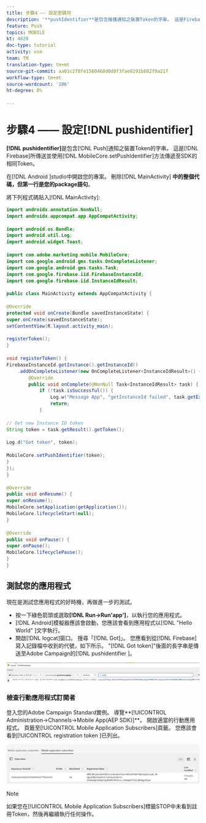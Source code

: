 ```yaml
---
title: 步驟4 —— 設定密碼符
description: '**pushIdentifier**是包含推播通知之裝置Token的字串。 這是Firebase所傳送並使用MobileCore.setPushIdentifier方法傳遞至SDK的相同Token。'
feature: Push
topics: MOBILE
kt: 4828
doc-type: tutorial
activity: use
team: TM
translation-type: tm+mt
source-git-commit: aa01c2f8fe1560468d0d8f3fae6291bb82f9a21f
workflow-type: tm+mt
source-wordcount: '206'
ht-degree: 0%

---
```


# 步驟4 —— 設定[!DNL pushidentifier]

**[!DNL pushidentifier]**&#x200B;是包含[!DNL Push]通知之裝置Token的字串。 這是[!DNL Firebase]所傳送並使用[!DNL MobileCore.setPushIdentifier]方法傳遞至SDK的相同Token。

在[!DNL Android ]studio中開啟您的專案。 刪除[!DNL MainActivity] **中的整個代碼，但第一行是您的package語句**。

將下列程式碼貼入[!DNL MainActivity]:

<!--
Removed `{.line-numbers}` below
-->

```java
import androidx.annotation.NonNull;
import androidx.appcompat.app.AppCompatActivity;

import android.os.Bundle;
import android.util.Log;
import android.widget.Toast;

import com.adobe.marketing.mobile.MobileCore;
import com.google.android.gms.tasks.OnCompleteListener;
import com.google.android.gms.tasks.Task;
import com.google.firebase.iid.FirebaseInstanceId;
import com.google.firebase.iid.InstanceIdResult;

public class MainActivity extends AppCompatActivity {

@Override
protected void onCreate(Bundle savedInstanceState) {
super.onCreate(savedInstanceState);
setContentView(R.layout.activity_main);

registerToken();
}

void registerToken() {
FirebaseInstanceId.getInstance().getInstanceId()
    .addOnCompleteListener(new OnCompleteListener<InstanceIdResult>() {
        @Override
        public void onComplete(@NonNull Task<InstanceIdResult> task) {
            if (!task.isSuccessful()) {
                Log.w("Message App", "getInstanceId failed", task.getException());
                return;
            }

// Get new Instance ID token
String token = task.getResult().getToken();

Log.d("Got token", token);

MobileCore.setPushIdentifier(token);
}
});
}

@Override
public void onResume() {
super.onResume();
MobileCore.setApplication(getApplication());
MobileCore.lifecycleStart(null);
}

@Override
public void onPause() {
super.onPause();
MobileCore.lifecyclePause();
}
}
```

## 測試您的應用程式

現在是測試您應用程式的好時機，再做進一步的測試。

* 按一下綠色箭頭或選取&#x200B;**[!DNL Run->Run'app']**，以執行您的應用程式。
* [!DNL Android]模擬器應該會啟動，您應該會看到應用程式以[!DNL "Hello World" ]文字執行。
* 開啟[!DNL logcat]窗口。 搜尋「[!DNL Got]」。 您應看到從[!DNL Firebase]寫入記錄檔中收到的代號，如下所示。 &quot;[!DNL Got token]&quot;後面的長字串是傳送至Adobe Campaign的[!DNL pushidentifier ]。

![logcat-token](assets/logcat-got-token.PNG)

### 檢查行動應用程式訂閱者

登入您的Adobe Campaign Standard實例。
導覽**[!UICONTROL Administration->Channels->Mobile App(AEP SDK)]**。 開啟適當的行動應用程式。 頁籤至[!UICONTROL Mobile Application Subscribers]頁籤。 您應該會看到[!UICONTROL registration token ]已列出。

![行動應用程式用戶](assets/mobile-application-subscribers.PNG)

>[!NOTE]
>
>如果您在[!UICONTROL Mobile Application Subscribers]標籤STOP中未看到註冊Token，然後再繼續執行任何操作。
